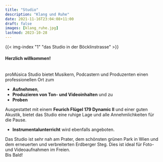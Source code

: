```yaml
---
title: "Studio"
description: "Klang und Ruhe"
date: 2021-11-16T23:04:08+11:00
draft: false
images: [klang_ruhe.jpg]
lastmod: 2023-10-28
---
```


{{< img-index "1" "das Studio in der Böcklinstrasse" >}}

#### Herzlich willkommen!

<br>
proMúsica Studio bietet Musikern, Podcastern und Produzenten einen professionellen Ort zum

- **Aufnehmen**,
- **Produzieren von Ton- und Videoinhalten** und zu
- **Proben**

Ausgestattet mit einem **Feurich Flügel 179 Dynamic II** und einer guten Akustik, bietet das Studio eine ruhige Lage und alle Annehmlichkeiten für die Pause.

- **Instrumentalunterricht** wird ebenfalls angeboten.

Das Studio ist sehr nah am Prater, dem schönsten grünen Park in Wien und dem erneuerten und verbreiterten Erdberger Steg. Dies ist ideal für Foto- und Videoaufnahmen im Freien.<br> Bis Bald!
